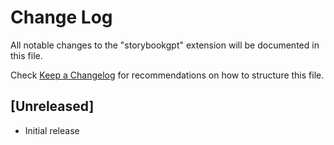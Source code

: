 # Change Log

All notable changes to the "storybookgpt" extension will be documented in this file.

Check [Keep a Changelog](http://keepachangelog.com/) for recommendations on how to structure this file.

## [Unreleased]

- Initial release